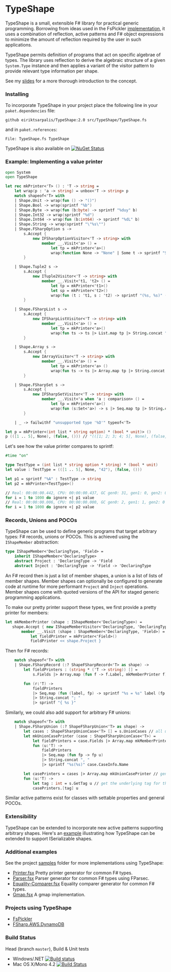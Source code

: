 # TypeShape

TypeShape is a small, extensible F# library for practical generic programming.
Borrowing from ideas used in the FsPickler [implementation](http://mbraceproject.github.io/FsPickler/overview.html#Pickler-Generation),
it uses a combination of reflection, active patterns and F# object expressions to minimize the
amount of reflection required by the user in such applications.

TypeShape permits definition of programs that act on specific algebrae of types.
The library uses reflection to derive the algebraic structure of a given
`System.Type` instance and then applies a variant of the visitor pattern
to provide relevant type information per shape.

See my [slides](http://eiriktsarpalis.github.io/typeshape/) for a more thorough introduction to the concept.

### Installing

To incorporate TypeShape in your project place the following line in your
`paket.dependencies` file:
```
github eiriktsarpalis/TypeShape:2.0 src/TypeShape/TypeShape.fs
```
and in `paket.references`:
```
File: TypeShape.fs TypeShape
```
TypeShape is also available on [![NuGet Status](http://img.shields.io/nuget/v/TypeShape.svg?style=flat)](https://www.nuget.org/packages/TypeShape/)

### Example: Implementing a value printer

```fsharp
open System
open TypeShape

let rec mkPrinter<'T> () : 'T -> string =
    let wrap(p : 'a -> string) = unbox<'T -> string> p
    match shapeof<'T> with
    | Shape.Unit -> wrap(fun () -> "()")
    | Shape.Bool -> wrap(sprintf "%b")
    | Shape.Byte -> wrap(fun (b:byte) -> sprintf "%duy" b)
    | Shape.Int32 -> wrap(sprintf "%d")
    | Shape.Int64 -> wrap(fun (b:int64) -> sprintf "%dL" b)
    | Shape.String -> wrap(sprintf "\"%s\"")
    | Shape.FSharpOption s ->
        s.Accept {
            new IFSharpOptionVisitor<'T -> string> with
                member __.Visit<'a> () =
                    let tp = mkPrinter<'a>()
                    wrap(function None -> "None" | Some t -> sprintf "Some (%s)" (tp t))
        }

    | Shape.Tuple2 s ->
        s.Accept {
            new ITuple2Visitor<'T -> string> with
                member __.Visit<'t1, 't2> () =
                    let tp = mkPrinter<'t1>()
                    let sp = mkPrinter<'t2>()
                    wrap(fun (t : 't1, s : 't2) -> sprintf "(%s, %s)" (tp t) (sp s))
        }

    | Shape.FSharpList s ->
        s.Accept {
            new IFSharpListVisitor<'T -> string> with
                member __.Visit<'a> () =
                    let tp = mkPrinter<'a>()
                    wrap(fun ts -> ts |> List.map tp |> String.concat "; " |> sprintf "[%s]")
        }

    | Shape.Array s ->
        s.Accept {
            new IArrayVisitor<'T -> string> with
                member __.Visit<'a> () =
                    let tp = mkPrinter<'a> ()
                    wrap(fun ts -> ts |> Array.map tp |> String.concat "; " |> sprintf "[|%s|]")
        }

    | Shape.FSharpSet s ->
        s.Accept {
            new IFSharpSetVisitor<'T -> string> with
                member __.Visit<'a when 'a : comparison> () =
                    let tp = mkPrinter<'a>()
                    wrap(fun (s:Set<'a>) -> s |> Seq.map tp |> String.concat "; " |> sprintf "set [%s]")
        }

    | _ -> failwithf "unsupported type '%O'" typeof<'T>

let p = mkPrinter<(int list * string option) * (bool * unit)> ()
p (([1 .. 5], None), (false, ())) // "(([1; 2; 3; 4; 5], None), (false, ()))"
```
Let's see how the value printer compares to sprintf:
```fsharp
#time "on"

type TestType = (int list * string option * string) * (bool * unit)
let value : TestType = (([1 .. 5], None, "42"), (false, ()))

let p1 = sprintf "%A" : TestType -> string
let p2 = mkPrinter<TestType>()

// Real: 00:00:00.442, CPU: 00:00:00.437, GC gen0: 31, gen1: 0, gen2: 0
for i = 1 to 1000 do ignore <| p1 value
// Real: 00:00:00.006, CPU: 00:00:00.000, GC gen0: 2, gen1: 1, gen2: 0
for i = 1 to 1000 do ignore <| p2 value
```

### Records, Unions and POCOs

TypeShape can be used to define generic programs that target arbitrary types:
F# records, unions or POCOs. This is achieved using the `IShapeMember` abstraction:
```fsharp
type IShapeMember<'DeclaringType, 'Field> =
    inherit IShapeMember<'DeclaringType>
    abstract Project : 'DeclaringType -> 'Field
    abstract Inject : 'DeclaringType -> 'Field -> 'DeclaringType
```
An F# record then is just a list of member shapes, a union is a list of lists of member shapes.
Member shapes can optionally be configured to generate code at runtime for more performant `Project` and `Inject` operations.
Member shapes come with quoted versions of the API for staged generic programming applications.

To make our pretty printer support these types, we first provide a pretty printer for members:
```fsharp
let mkMemberPrinter (shape : IShapeMember<'DeclaringType>) =
   shape.Accept { new IShapeMemberVisitor<'DeclaringType, 'DeclaringType -> string> with
       member __.Visit (shape : ShapeMember<'DeclaringType, 'Field>) =
           let fieldPrinter = mkPrinter<'Field>()
           fieldPrinter << shape.Project }
```
Then for F# records:
```fsharp
    match shapeof<'T> with
    | Shape.FSharpRecord (:? ShapeFSharpRecord<'T> as shape) ->
        let fieldPrinters : (string * ('T -> string)) [] = 
            s.Fields |> Array.map (fun f -> f.Label, mkMemberPrinter f)

        fun (r:'T) ->
            fieldPrinters
            |> Seq.map (fun (label, fp) -> sprintf "%s = %s" label (fp r))
            |> String.concat "; "
            |> sprintf "{ %s }"
```
Similarly, we could also add support for arbitrary F# unions:
```fsharp
    match shapeof<'T> with
    | Shape.FSharpUnion (:? ShapeFSharpUnion<'T> as shape) ->
        let cases : ShapeFSharpUnionCase<'T> [] = s.UnionCases // all union cases
        let mkUnionCasePrinter (case : ShapeFSharpUnionCase<'T>) =
            let fieldPrinters = case.Fields |> Array.map mkMemberPrinter
            fun (u:'T) -> 
                fieldPrinters 
                |> Seq.map (fun fp -> fp u) 
                |> String.concat ", "
                |> sprintf "%s(%s)" case.CaseInfo.Name

        let casePrinters = cases |> Array.map mkUnionCasePrinter // generate printers for all union cases
        fun (u:'T) ->
            let tag : int = s.GetTag u // get the underlying tag for the union case
            casePrinters.[tag] u
```
Similar active patterns exist for classes with settable properties and general POCOs.

### Extensibility

TypeShape can be extended to incorporate new active patterns supporting arbitrary shapes.
Here's an [example](https://github.com/eiriktsarpalis/TypeShape/blob/5dabaf0577d8387c5213a496099598bbd89650b8/src/TypeShape/ISerializableExtensions.fs) 
illustrating how TypeShape can be extended to support ISerializable shapes.

### Additional examples

See the project [samples](https://github.com/eiriktsarpalis/TypeShape/tree/master/samples) folder for more implementations using TypeShape:

* [Printer.fsx](https://github.com/eiriktsarpalis/TypeShape/blob/master/samples/printer.fsx) Pretty printer generator for common F# types.
* [Parser.fsx](https://github.com/eiriktsarpalis/TypeShape/blob/master/samples/parser.fsx) Parser generator for common F# types using FParsec.
* [Equality-Comparer.fsx](https://github.com/eiriktsarpalis/TypeShape/blob/master/samples/equality-comparer.fsx) Equality comparer generator for common F# types.
* [Gmap.fsx](https://github.com/eiriktsarpalis/TypeShape/blob/master/samples/gmap.fsx) A gmap implementation.

### Projects using TypeShape

* [FsPickler](https://github.com/mbraceproject/FsPickler/blob/7d86cbd20ff37899ef58d5430f74376e119b7065/src/FsPickler/PicklerGeneration/PicklerGenerator.fs#L38)
* [FSharp.AWS.DynamoDB](https://github.com/fsprojects/FSharp.AWS.DynamoDB/blob/b5cde91fae2630562188bdff6e16cda0208c330b/src/FSharp.AWS.DynamoDB/Picklers/PicklerResolver.fs#L23)

### Build Status

Head (branch `master`), Build & Unit tests

* Windows/.NET [![Build status](https://ci.appveyor.com/api/projects/status/6t6vovc2xrj8nqh9?svg=true)](https://ci.appveyor.com/project/nessos/typeshape)
* Mac OS X/Mono 4.2 [![Build Status](https://api.travis-ci.org/eiriktsarpalis/TypeShape.svg?branch=master)](https://travis-ci.org/eiriktsarpalis/TypeShape/branches)

